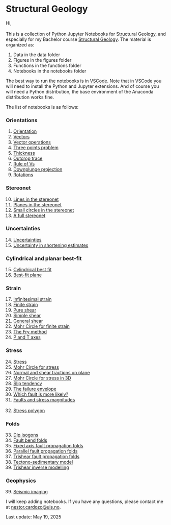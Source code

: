 # Structural Geology
Hi,
\
\
This is a collection of Python Jupyter Notebooks for Structural Geology, and especially for my Bachelor course [Structural Geology](https://www.youtube.com/playlist?list=PL1Oi4O0iZ7iYI4AsAV5JAsYzrB_M96L_y). The material is organized as:

1. Data in the data folder
2. Figures in the figures folder
3. Functions in the functions folder
4. Notebooks in the notebooks folder

The best way to run the notebooks is in [VSCode](https://code.visualstudio.com). Note that in VSCode you will need to install the Python and Jupyter extensions. And of course you will need a Python distribution, the base environment of the Anaconda distribution works fine.

The list of notebooks is as follows:

### Orientations

1. [Orientation](/notebooks/nb1_orientation.ipynb)<br>
2. [Vectors](/notebooks/nb2_vectors.ipynb)<br>
3. [Vector operations](/notebooks/nb3_vector_operations.ipynb)<br>
4. [Three points problem](/notebooks/nb4_three_points.ipynb)<br>
5. [Thickness](/notebooks/nb5_thickness.ipynb)<br>
6. [Outcrop trace](/notebooks/nb6_outcrop_trace.ipynb)<br>
7. [Rule of Vs](/notebooks/nb7_rule_of_vs.ipynb)<br>
8. [Downplunge projection](/notebooks/nb8_downplunge_proj.ipynb)<br>
9. [Rotations](/notebooks/nb9_rotations.ipynb)<br>

### Stereonet

10. [Lines in the stereonet](/notebooks/nb10_stereo_lines.ipynb)<br>
11. [Planes in the stereonet](/notebooks/nb11_stereo_planes.ipynb)<br>
12. [Small circles in the stereonet](/notebooks/nb12_stereo_small_circles.ipynb)<br>
13. [A full stereonet](/notebooks/nb13_stereonet.ipynb)<br>

### Uncertainties

14. [Uncertainties](/notebooks/nb14_uncertainties.ipynb)<br>  
41. [Uncertainty in shortening estimates](/notebooks/nb41_uncertainty_shortening.ipynb)<br>

### Cylindrical and planar best-fit

15. [Cylindrical best fit](/notebooks/nb15_bestfit_fold_axis.ipynb)<br>
16. [Best-fit plane](/notebooks/nb16_bestfit_plane.ipynb)<br>

### Strain

17. [Infinitesimal strain](/notebooks/nb17_infinitesimal_strain.ipynb)<br>
18. [Finite strain](/notebooks/nb18_finite_strain.ipynb)<br>
19. [Pure shear](/notebooks/nb19_pure_shear.ipynb)<br>
20. [Simple shear](/notebooks/nb20_simple_shear.ipynb)<br>
21. [General shear](/notebooks/nb21_general_shear.ipynb)<br>
22. [Mohr Circle for finite strain](/notebooks/nb22_mohr_circle_strain.ipynb)<br>
23. [The Fry method](/notebooks/nb23_fry_method.ipynb)<br>
32. [P and T axes](/notebooks/nb32_p_t_axes.ipynb)<br>

### Stress

24. [Stress](/notebooks/nb24_stress.ipynb)<br>
25. [Mohr Circle for stress](/notebooks/nb25_mohr_circle_stress.ipynb)<br>
26. [Normal and shear tractions on plane](/notebooks/nb26_tractions_on_plane.ipynb)<br>
27. [Mohr Circle for stress in 3D](/notebooks/nb27_mohr_circle_stress_3d.ipynb)<br>
28. [Slip tendency](/notebooks/nb28_slip_tendency.ipynb)<br>
29. [The failure envelope](/notebooks/nb29_failure_envelope.ipynb)<br>
30. [Which fault is more likely?](/notebooks/nb30_fault_likelihood.ipynb)<br>
31. [Faults and stress magnitudes](/notebooks/nb31_faults_magnitude_stress.ipynb)<br><br>
40. [Stress polygon](/notebooks/nb40_stress_polygon.ipynb)<br>

### Folds

33. [Dip isogons](/notebooks/nb33_dip_isogons.ipynb)<br>
34. [Fault bend folds](/notebooks/nb34_fault_bend_fold.ipynb)<br>
35. [Fixed axis fault propagation folds](/notebooks/nb35_fixed_axis_fpf.ipynb)<br>
36. [Parallel fault propagation folds](/notebooks/nb36_parallel_fpf.ipynb)<br>
37. [Trishear fault propagation folds](/notebooks/nb37_trishear.ipynb)<br>
38. [Tectono-sedimentary model](/notebooks/nb38_tect_sed_model.ipynb)<br>
42. [Trishear inverse modelling](/notebooks/nb42_trishear_inversion.ipynb)<br>

### Geophysics

39. [Seismic imaging](/notebooks/nb39_seismic_image.ipynb)<br>

I will keep adding notebooks. If you have any questions, please contact me at [nestor.cardozo@uis.no](mailto:nestor.cardozo@uis.no).

Last update: May 19, 2025